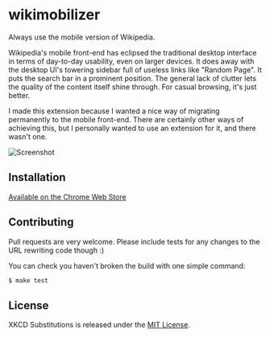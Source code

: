 wikimobilizer
=============

Always use the mobile version of Wikipedia.

Wikipedia's mobile front-end has eclipsed the traditional desktop interface in
terms of day-to-day usability, even on larger devices. It does away with the
desktop UI's towering sidebar full of useless links like "Random Page". It puts
the search bar in a prominent position. The general lack of clutter lets the
quality of the content itself shine through. For casual browsing, it's just
better.

I made this extension because I wanted a nice way of migrating permanently to
the mobile front-end. There are certainly other ways of achieving this, but I
personally wanted to use an extension for it, and there wasn't one.

![Screenshot](https://raw.github.com/hnrysmth/wikimobilizer/master/sidebyside.png)

Installation
------------

[Available on the Chrome Web Store][web store]

Contributing
------------

Pull requests are very welcome. Please include tests for any changes to the URL
rewriting code though :)

You can check you haven't broken the build with one simple command:

```bash
$ make test
```

License
-------

XKCD Substitutions is released under the [MIT License](http://www.opensource.org/licenses/MIT).

[web store]: https://chrome.google.com/webstore/detail/plenepnjppahandjpemobllfnkkalplb
